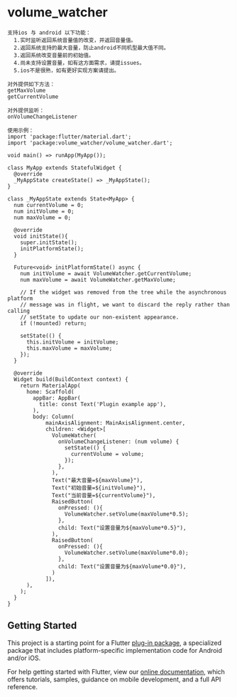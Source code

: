 # volume_watcher
```
支持ios 与 android 以下功能：
  1.实时监听返回系统音量值的改变，并返回音量值。 
  2.返回系统支持的最大音量，防止android不同机型最大值不同。 
  3.返回系统改变音量前的初始值。
  4.尚未支持设置音量，如有这方面需求，请提issues。
  5.ios不是很熟，如有更好实现方案请提出。
  
对外提供如下方法：
getMaxVolume
getCurrentVolume

对外提供监听：
onVolumeChangeListener

使用示例：
import 'package:flutter/material.dart';
import 'package:volume_watcher/volume_watcher.dart';

void main() => runApp(MyApp());

class MyApp extends StatefulWidget {
  @override
  _MyAppState createState() => _MyAppState();
}

class _MyAppState extends State<MyApp> {
  num currentVolume = 0;
  num initVolume = 0;
  num maxVolume = 0;

  @override
  void initState(){
    super.initState(); 
    initPlatformState();
  }

  Future<void> initPlatformState() async {
    num initVolume = await VolumeWatcher.getCurrentVolume;
    num maxVolume = await VolumeWatcher.getMaxVolume;

    // If the widget was removed from the tree while the asynchronous platform
    // message was in flight, we want to discard the reply rather than calling
    // setState to update our non-existent appearance.
    if (!mounted) return;

    setState(() {
      this.initVolume = initVolume;
      this.maxVolume = maxVolume;
    });
  }

  @override
  Widget build(BuildContext context) {
    return MaterialApp(
      home: Scaffold(
        appBar: AppBar(
          title: const Text('Plugin example app'),
        ),
        body: Column(
            mainAxisAlignment: MainAxisAlignment.center,
            children: <Widget>[
              VolumeWatcher(
                onVolumeChangeListener: (num volume) {
                  setState(() {
                    currentVolume = volume;
                  });
                },
              ),
              Text("最大音量=${maxVolume}"),
              Text("初始音量=${initVolume}"),
              Text("当前音量=${currentVolume}"),
              RaisedButton(
                onPressed: (){
                  VolumeWatcher.setVolume(maxVolume*0.5);
                },
                child: Text("设置音量为${maxVolume*0.5}"),
              ),
              RaisedButton(
                onPressed: (){
                  VolumeWatcher.setVolume(maxVolume*0.0);
                },
                child: Text("设置音量为${maxVolume*0.0}"),
              )
            ]),
      ),
    );
  }
}

```

## Getting Started

This project is a starting point for a Flutter
[plug-in package](https://flutter.dev/developing-packages/),
a specialized package that includes platform-specific implementation code for
Android and/or iOS.

For help getting started with Flutter, view our 
[online documentation](https://flutter.dev/docs), which offers tutorials, 
samples, guidance on mobile development, and a full API reference.
